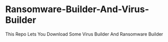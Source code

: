 # Ransomware-Builder-And-Virus-Builder
This Repo Lets You Download Some Virus Builder And Ransomware Builder
